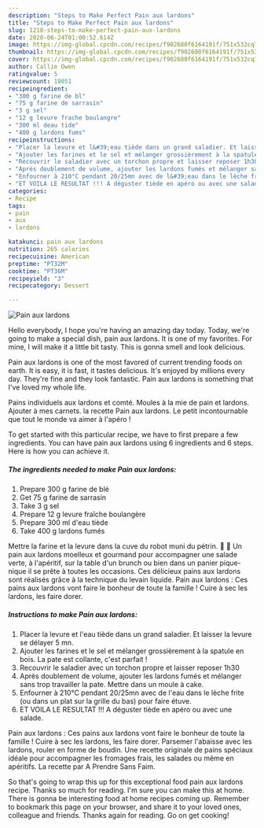 ```yaml
---
description: "Steps to Make Perfect Pain aux lardons"
title: "Steps to Make Perfect Pain aux lardons"
slug: 1218-steps-to-make-perfect-pain-aux-lardons
date: 2020-06-24T01:00:52.614Z
image: https://img-global.cpcdn.com/recipes/f902680f6164191f/751x532cq70/pain-aux-lardons-photo-principale-de-la-recette.jpg
thumbnail: https://img-global.cpcdn.com/recipes/f902680f6164191f/751x532cq70/pain-aux-lardons-photo-principale-de-la-recette.jpg
cover: https://img-global.cpcdn.com/recipes/f902680f6164191f/751x532cq70/pain-aux-lardons-photo-principale-de-la-recette.jpg
author: Callie Owen
ratingvalue: 5
reviewcount: 18051
recipeingredient:
- "300 g farine de bl"
- "75 g farine de sarrasin"
- "3 g sel"
- "12 g levure frache boulangre"
- "300 ml deau tide"
- "400 g lardons fums"
recipeinstructions:
- "Placer la levure et l&#39;eau tiède dans un grand saladier. Et laisser la levure se délayer 5 mn."
- "Ajouter les farines et le sel et mélanger grossièrement à la spatule en bois. La pate est collante, c&#39;est parfait !"
- "Recouvrir le saladier avec un torchon propre et laisser reposer 1h30"
- "Après doublement de volume, ajouter les lardons fumés et mélanger sans trop travailler la pate. Mettre dans un moule à cake."
- "Enfourner à 210°C pendant 20/25mn avec de l&#39;eau dans le lèche frite (ou dans un plat sur la grille du bas) pour faire étuve."
- "ET VOILA LE RESULTAT !!! A déguster tiède en apéro ou avec une salade."
categories:
- Recipe
tags:
- pain
- aux
- lardons

katakunci: pain aux lardons 
nutrition: 265 calories
recipecuisine: American
preptime: "PT32M"
cooktime: "PT36M"
recipeyield: "3"
recipecategory: Dessert

---
```



![Pain aux lardons](https://img-global.cpcdn.com/recipes/f902680f6164191f/751x532cq70/pain-aux-lardons-photo-principale-de-la-recette.jpg)

Hello everybody, I hope you're having an amazing day today. Today, we're going to make a special dish, pain aux lardons. It is one of my favorites. For mine, I will make it a little bit tasty. This is gonna smell and look delicious.

Pain aux lardons is one of the most favored of current trending foods on earth. It is easy, it is fast, it tastes delicious. It's enjoyed by millions every day. They're fine and they look fantastic. Pain aux lardons is something that I've loved my whole life.

Pains individuels aux lardons et comté. Moules à la mie de pain et lardons. Ajouter à mes carnets. la recette Pain aux lardons. Le petit incontournable que tout le monde va aimer à l&#39;apéro !


To get started with this particular recipe, we have to first prepare a few ingredients. You can have pain aux lardons using 6 ingredients and 6 steps. Here is how you can achieve it.

<!--inarticleads1-->

##### The ingredients needed to make Pain aux lardons:

1. Prepare 300 g farine de blé
1. Get 75 g farine de sarrasin
1. Take 3 g sel
1. Prepare 12 g levure fraîche boulangère
1. Prepare 300 ml d&#39;eau tiède
1. Take 400 g lardons fumés


Mettre la farine et la levure dans la cuve du robot muni du pétrin.   Un pain aux lardons moelleux et gourmand pour accompagner une salade verte, à l&#39;apéritif, sur la table d&#39;un brunch ou bien dans un panier pique-nique il se prête à toutes les occasions. Ces délicieux pains aux lardons sont réalisés grâce à la technique du levain liquide. Pain aux lardons : Ces pains aux lardons vont faire le bonheur de toute la famille ! Cuire à sec les lardons, les faire dorer. 

<!--inarticleads2-->

##### Instructions to make Pain aux lardons:

1. Placer la levure et l&#39;eau tiède dans un grand saladier. Et laisser la levure se délayer 5 mn.
1. Ajouter les farines et le sel et mélanger grossièrement à la spatule en bois. La pate est collante, c&#39;est parfait !
1. Recouvrir le saladier avec un torchon propre et laisser reposer 1h30
1. Après doublement de volume, ajouter les lardons fumés et mélanger sans trop travailler la pate. Mettre dans un moule à cake.
1. Enfourner à 210°C pendant 20/25mn avec de l&#39;eau dans le lèche frite (ou dans un plat sur la grille du bas) pour faire étuve.
1. ET VOILA LE RESULTAT !!! A déguster tiède en apéro ou avec une salade.


Pain aux lardons : Ces pains aux lardons vont faire le bonheur de toute la famille ! Cuire à sec les lardons, les faire dorer. Parsemer l&#39;abaisse avec les lardons, rouler en forme de boudin. Une recette originale de pains spéciaux idéale pour accompagner les fromages frais, les salades ou même en apéritifs. La recette par A Prendre Sans Faim. 

So that's going to wrap this up for this exceptional food pain aux lardons recipe. Thanks so much for reading. I'm sure you can make this at home. There is gonna be interesting food at home recipes coming up. Remember to bookmark this page on your browser, and share it to your loved ones, colleague and friends. Thanks again for reading. Go on get cooking!
